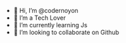 - 👋 Hi, I’m @codernoyon
- 👀 I’m a Tech Lover
- 🌱 I’m currently learning Js
- 💞️ I’m looking to collaborate on Github

<!---
codernoyon/codernoyon is a ✨ special ✨ repository because its `README.md` (this file) appears on your GitHub profile.
You can click the Preview link to take a look at your changes.
--->
